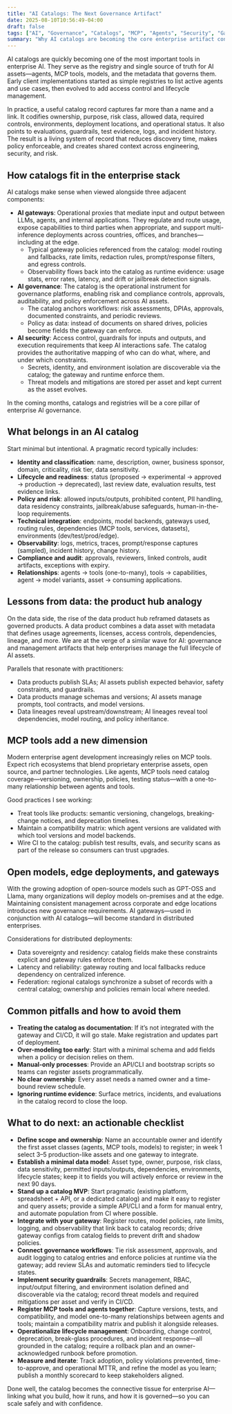 ```yaml
---
title: "AI Catalogs: The Next Governance Artifact"
date: 2025-08-10T10:56:49-04:00
draft: false
tags: ["AI", "Governance", "Catalogs", "MCP", "Agents", "Security", "Gateways", "Enterprise"]
summary: "Why AI catalogs are becoming the core enterprise artifact connecting gateways, governance, and security—plus a pragmatic path to get started."
---
```


AI catalogs are quickly becoming one of the most important tools in enterprise AI. They serve as the registry and single source of truth for AI assets—agents, MCP tools, models, and the metadata that governs them. Early client implementations started as simple registries to list active agents and use cases, then evolved to add access control and lifecycle management.

In practice, a useful catalog record captures far more than a name and a link. It codifies ownership, purpose, risk class, allowed data, required controls, environments, deployment locations, and operational status. It also points to evaluations, guardrails, test evidence, logs, and incident history. The result is a living system of record that reduces discovery time, makes policy enforceable, and creates shared context across engineering, security, and risk.

## How catalogs fit in the enterprise stack

AI catalogs make sense when viewed alongside three adjacent components:

- **AI gateways**: Operational proxies that mediate input and output between LLMs, agents, and internal applications. They regulate and route usage, expose capabilities to third parties when appropriate, and support multi-inference deployments across countries, offices, and branches—including at the edge.
  - Typical gateway policies referenced from the catalog: model routing and fallbacks, rate limits, redaction rules, prompt/response filters, and egress controls.
  - Observability flows back into the catalog as runtime evidence: usage stats, error rates, latency, and drift or jailbreak detection signals.
- **AI governance**: The catalog is the operational instrument for governance platforms, enabling risk and compliance controls, approvals, auditability, and policy enforcement across AI assets.
  - The catalog anchors workflows: risk assessments, DPIAs, approvals, documented constraints, and periodic reviews.
  - Policy as data: instead of documents on shared drives, policies become fields the gateway can enforce.
- **AI security**: Access control, guardrails for inputs and outputs, and execution requirements that keep AI interactions safe. The catalog provides the authoritative mapping of who can do what, where, and under which constraints.
  - Secrets, identity, and environment isolation are discoverable via the catalog; the gateway and runtime enforce them.
  - Threat models and mitigations are stored per asset and kept current as the asset evolves.

In the coming months, catalogs and registries will be a core pillar of enterprise AI governance.

## What belongs in an AI catalog

Start minimal but intentional. A pragmatic record typically includes:

- **Identity and classification**: name, description, owner, business sponsor, domain, criticality, risk tier, data sensitivity.
- **Lifecycle and readiness**: status (proposed → experimental → approved → production → deprecated), last review date, evaluation results, test evidence links.
- **Policy and risk**: allowed inputs/outputs, prohibited content, PII handling, data residency constraints, jailbreak/abuse safeguards, human-in-the-loop requirements.
- **Technical integration**: endpoints, model backends, gateways used, routing rules, dependencies (MCP tools, services, datasets), environments (dev/test/prod/edge).
- **Observability**: logs, metrics, traces, prompt/response captures (sampled), incident history, change history.
- **Compliance and audit**: approvals, reviewers, linked controls, audit artifacts, exceptions with expiry.
- **Relationships**: agents → tools (one-to-many), tools → capabilities, agent → model variants, asset → consuming applications.

## Lessons from data: the product hub analogy

On the data side, the rise of the data product hub reframed datasets as governed products. A data product combines a data asset with metadata that defines usage agreements, licenses, access controls, dependencies, lineage, and more. We are at the verge of a similar wave for AI: governance and management artifacts that help enterprises manage the full lifecycle of AI assets.

Parallels that resonate with practitioners:

- Data products publish SLAs; AI assets publish expected behavior, safety constraints, and guardrails.
- Data products manage schemas and versions; AI assets manage prompts, tool contracts, and model versions.
- Data lineages reveal upstream/downstream; AI lineages reveal tool dependencies, model routing, and policy inheritance.

## MCP tools add a new dimension

Modern enterprise agent development increasingly relies on MCP tools. Expect rich ecosystems that blend proprietary enterprise assets, open source, and partner technologies. Like agents, MCP tools need catalog coverage—versioning, ownership, policies, testing status—with a one-to-many relationship between agents and tools.

Good practices I see working:

- Treat tools like products: semantic versioning, changelogs, breaking-change notices, and deprecation timelines.
- Maintain a compatibility matrix: which agent versions are validated with which tool versions and model backends.
- Wire CI to the catalog: publish test results, evals, and security scans as part of the release so consumers can trust upgrades.

## Open models, edge deployments, and gateways

With the growing adoption of open-source models such as GPT-OSS and Llama, many organizations will deploy models on-premises and at the edge. Maintaining consistent management across corporate and edge locations introduces new governance requirements. AI gateways—used in conjunction with AI catalogs—will become standard in distributed enterprises.

Considerations for distributed deployments:

- Data sovereignty and residency: catalog fields make these constraints explicit and gateway rules enforce them.
- Latency and reliability: gateway routing and local fallbacks reduce dependency on centralized inference.
- Federation: regional catalogs synchronize a subset of records with a central catalog; ownership and policies remain local where needed.

## Common pitfalls and how to avoid them

- **Treating the catalog as documentation**: If it’s not integrated with the gateway and CI/CD, it will go stale. Make registration and updates part of deployment.
- **Over-modeling too early**: Start with a minimal schema and add fields when a policy or decision relies on them.
- **Manual-only processes**: Provide an API/CLI and bootstrap scripts so teams can register assets programmatically.
- **No clear ownership**: Every asset needs a named owner and a time-bound review schedule.
- **Ignoring runtime evidence**: Surface metrics, incidents, and evaluations in the catalog record to close the loop.

## What to do next: an actionable checklist

- **Define scope and ownership**: Name an accountable owner and identify the first asset classes (agents, MCP tools, models) to register; in week 1 select 3–5 production-like assets and one gateway to integrate.
- **Establish a minimal data model**: Asset type, owner, purpose, risk class, data sensitivity, permitted inputs/outputs, dependencies, environments, lifecycle states; keep it to fields you will actively enforce or review in the next 90 days.
- **Stand up a catalog MVP**: Start pragmatic (existing platform, spreadsheet + API, or a dedicated catalog) and make it easy to register and query assets; provide a simple API/CLI and a form for manual entry, and automate population from CI where possible.
- **Integrate with your gateway**: Register routes, model policies, rate limits, logging, and observability that link back to catalog records; drive gateway configs from catalog fields to prevent drift and shadow policies.
- **Connect governance workflows**: Tie risk assessment, approvals, and audit logging to catalog entries and enforce policies at runtime via the gateway; add review SLAs and automatic reminders tied to lifecycle states.
- **Implement security guardrails**: Secrets management, RBAC, input/output filtering, and environment isolation defined and discoverable via the catalog; record threat models and required mitigations per asset and verify in CI/CD.
- **Register MCP tools and agents together**: Capture versions, tests, and compatibility, and model one-to-many relationships between agents and tools; maintain a compatibility matrix and publish it alongside releases.
- **Operationalize lifecycle management**: Onboarding, change control, deprecation, break-glass procedures, and incident response—all grounded in the catalog; require a rollback plan and an owner-acknowledged runbook before promotion.
- **Measure and iterate**: Track adoption, policy violations prevented, time-to-approve, and operational MTTR, and refine the model as you learn; publish a monthly scorecard to keep stakeholders aligned.

Done well, the catalog becomes the connective tissue for enterprise AI—linking what you build, how it runs, and how it is governed—so you can scale safely and with confidence.
